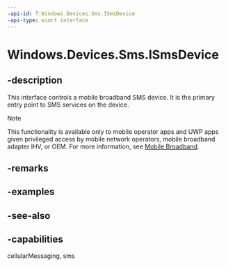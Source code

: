 ```yaml
---
-api-id: T:Windows.Devices.Sms.ISmsDevice
-api-type: winrt interface
---
```


<!-- Interface syntax.
public interface ISmsDevice : 
-->

# Windows.Devices.Sms.ISmsDevice

## -description
This interface controls a mobile broadband SMS device. It is the primary entry point to SMS services on the device.

> [!NOTE]
> This functionality is available only to mobile operator apps and UWP apps given privileged access by mobile network operators, mobile broadband adapter IHV, or OEM. For more information, see [Mobile Broadband](/windows-hardware/drivers/mobilebroadband/index).

## -remarks

## -examples

## -see-also


## -capabilities
cellularMessaging, sms
